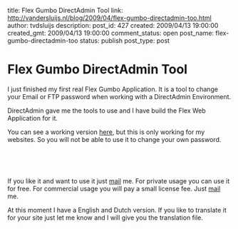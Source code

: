 title: Flex Gumbo DirectAdmin Tool
link: http://vandersluijs.nl/blog/2009/04/flex-gumbo-directadmin-too.html
author: tvdsluijs
description: 
post_id: 427
created: 2009/04/13 19:00:00
created_gmt: 2009/04/13 19:00:00
comment_status: open
post_name: flex-gumbo-directadmin-too
status: publish
post_type: post

# Flex Gumbo DirectAdmin Tool

I just finished my first real Flex Gumbo Application. It is a tool to change your Email or FTP password when working with a DirectAdmin Environment.  
  
DirectAdmin gave me the tools to use and I have build the Flex Web Application for it.  
  
  
  
You can see a working version [here](http://www.brighthost.eu/directadmin/), but this is only working for my websites. So you will not be able to use it to change your own password.  
  
   


 

  
If you like it and want to use it just [mail](mailto:theo@vandersluijs.nl) me. For private usage you can use it for free. For commercial usage you will pay a small license fee. Just [mail](mailto:theo@vandersluijs.nl) me.  
  
At this moment I have a English and Dutch version. If you like to translate it for your site just let me know and I will give you the translation file.